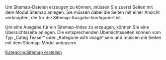 
Um Sitemap-Dateien erzeugen zu können, müssen Sie zuerst Seiten mit dem Modul Sitemap anlegen. Sie müssen dabei die Seiten mit einer Ansicht verknüpfen, die für die Sitemap-Ausgabe konfiguriert ist.

Um eine Ausgabe für ein Sitemap-Index zu erzeugen, können Sie eine Übersichtsseite anlegen. Die entsprechenden Übersichtsseiten können vom Typ „Categ Teaser“ oder „Kategorie with image“ sein und müssen die Seiten mit dem Sitemap-Modul anteasern.

[Kategorie:Sitemap erstellen](../export_de/Kategorie:Sitemap_erstellen.md)
